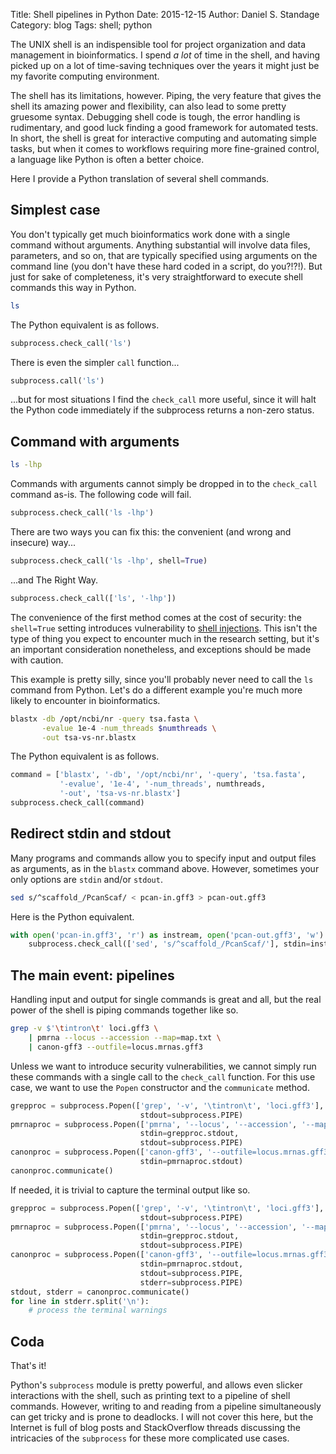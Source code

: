 Title: Shell pipelines in Python
Date: 2015-12-15
Author: Daniel S. Standage
Category: blog
Tags: shell; python

The UNIX shell is an indispensible tool for project organization and data management in bioinformatics.
I spend *a lot* of time in the shell, and having picked up on a lot of time-saving techniques over the years it might just be my favorite computing environment.

The shell has its limitations, however.
Piping, the very feature that gives the shell its amazing power and flexibility, can also lead to some pretty gruesome syntax.
Debugging shell code is tough, the error handling is rudimentary, and good luck finding a good framework for automated tests.
In short, the shell is great for interactive computing and automating simple tasks, but when it comes to workflows requiring more fine-grained control, a language like Python is often a better choice.

Here I provide a Python translation of several shell commands.

## Simplest case

You don't typically get much bioinformatics work done with a single command without arguments.
Anything substantial will involve data files, parameters, and so on, that are typically specified using arguments on the command line (you don't have these hard coded in a script, do you?!?!).
But just for sake of completeness, it's very straightforward to execute shell commands this way in Python.

```bash
ls
```

The Python equivalent is as follows.

```python
subprocess.check_call('ls')
```

There is even the simpler `call` function...

```python
subprocess.call('ls')
```

...but for most situations I find the `check_call` more useful, since it will halt the Python code immediately if the subprocess returns a non-zero status.

## Command with arguments

```bash
ls -lhp
```

Commands with arguments cannot simply be dropped in to the `check_call` command as-is.
The following code will fail.

```python
subprocess.check_call('ls -lhp')
```

There are two ways you can fix this: the convenient (and wrong and insecure) way...

```python
subprocess.check_call('ls -lhp', shell=True)
```

...and The Right Way.

```python
subprocess.check_call(['ls', '-lhp'])
```

The convenience of the first method comes at the cost of security: the `shell=True` setting introduces vulnerability to [shell injections](https://security.openstack.org/guidelines/dg_use-subprocess-securely.html).
This isn't the type of thing you expect to encounter much in the research setting, but it's an important consideration nonetheless, and exceptions should be made with caution.

This example is pretty silly, since you'll probably never need to call the `ls` command from Python.
Let's do a different example you're much more likely to encounter in bioinformatics.

```bash
blastx -db /opt/ncbi/nr -query tsa.fasta \
       -evalue 1e-4 -num_threads $numthreads \
       -out tsa-vs-nr.blastx
```

The Python equivalent is as follows.

```python
command = ['blastx', '-db', '/opt/ncbi/nr', '-query', 'tsa.fasta',
           '-evalue', '1e-4', '-num_threads', numthreads,
           '-out', 'tsa-vs-nr.blastx']
subprocess.check_call(command)
```

## Redirect stdin and stdout

Many programs and commands allow you to specify input and output files as arguments, as in the `blastx` command above.
However, sometimes your only options are `stdin` and/or `stdout`.

```bash
sed s/^scaffold_/PcanScaf/ < pcan-in.gff3 > pcan-out.gff3
```

Here is the Python equivalent.

```python
with open('pcan-in.gff3', 'r') as instream, open('pcan-out.gff3', 'w') as outstream:
    subprocess.check_call(['sed', 's/^scaffold_/PcanScaf/'], stdin=instream, stdout=outstream)
```

## The main event: pipelines

Handling input and output for single commands is great and all, but the real power of the shell is piping commands together like so.

```bash
grep -v $'\tintron\t' loci.gff3 \
    | pmrna --locus --accession --map=map.txt \
    | canon-gff3 --outfile=locus.mrnas.gff3 
```

Unless we want to introduce security vulnerabilities, we cannot simply run these commands with a single call to the `check_call` function.
For this use case, we want to use the `Popen` constructor and the `communicate` method.

```python
grepproc = subprocess.Popen(['grep', '-v', '\tintron\t', 'loci.gff3'],
                             stdout=subprocess.PIPE)
pmrnaproc = subprocess.Popen(['pmrna', '--locus', '--accession', '--map=map.txt'],
                             stdin=grepproc.stdout,
                             stdout=subprocess.PIPE)
canonproc = subprocess.Popen(['canon-gff3', '--outfile=locus.mrnas.gff3'],
                             stdin=pmrnaproc.stdout)
canonproc.communicate()
```

If needed, it is trivial to capture the terminal output like so.

```python
grepproc = subprocess.Popen(['grep', '-v', '\tintron\t', 'loci.gff3'],
                             stdout=subprocess.PIPE)
pmrnaproc = subprocess.Popen(['pmrna', '--locus', '--accession', '--map=map.txt'],
                             stdin=grepproc.stdout,
                             stdout=subprocess.PIPE)
canonproc = subprocess.Popen(['canon-gff3', '--outfile=locus.mrnas.gff3'],
                             stdin=pmrnaproc.stdout,
                             stdout=subprocess.PIPE,
                             stderr=subprocess.PIPE)
stdout, stderr = canonproc.communicate()
for line in stderr.split('\n'):
    # process the terminal warnings
```

## Coda

That's it!

Python's `subprocess` module is pretty powerful, and allows even slicker interactions with the shell, such as printing text to a pipeline of shell commands.
However, writing to and reading from a pipeline simultaneously can get tricky and is prone to deadlocks.
I will not cover this here, but the Internet is full of blog posts and StackOverflow threads discussing the intricacies of the `subprocess` for these more complicated use cases.
